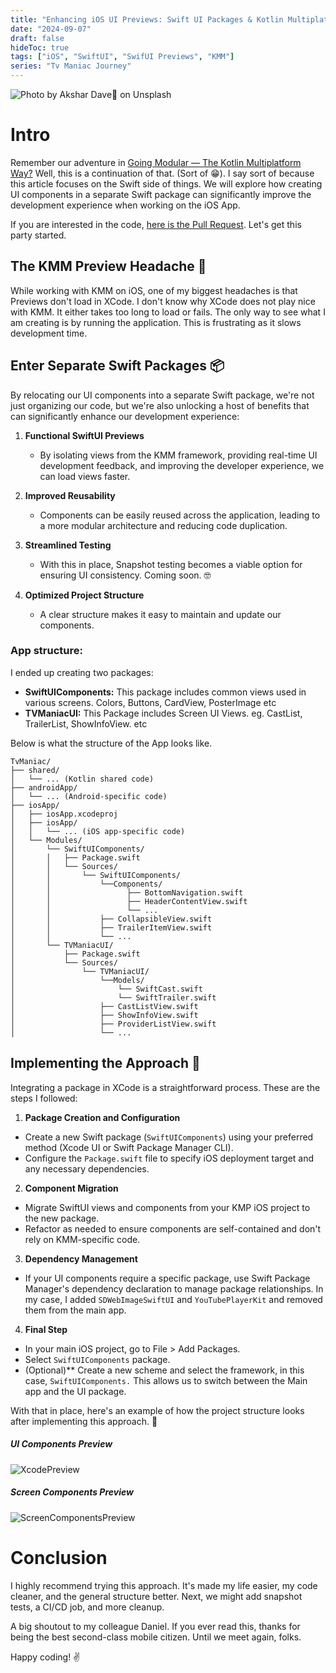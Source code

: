 ```yaml
---
title: "Enhancing iOS UI Previews: Swift UI Packages & Kotlin Multiplatform Mobile"
date: "2024-09-07"
draft: false
hideToc: true
tags: ["iOS", "SwiftUI", "SwifUI Previews", "KMM"]
series: "Tv Maniac Journey"
---
```


![Photo by Akshar Dave🌻 on Unsplash](https://miro.medium.com/v2/resize:fit:828/format:webp/0*nTjNIEs0mpZrydPw)

# Intro

Remember our adventure in [Going Modular — The Kotlin Multiplatform Way?](https://thomaskioko.me/posts/going_modular_the_kotlin_multiplatform_way/) Well, this is a continuation of that. (Sort of 😁). I say sort of because this article focuses on the Swift side of things. We will explore how creating UI components in a separate Swift package can significantly improve the development experience when working on the iOS App.

If you are interested in the code, [here is the Pull Request](https://github.com/thomaskioko/tv-maniac/pull/286). Let's get this party started.

## The KMM Preview Headache 🤕

While working with KMM on iOS, one of my biggest headaches is that Previews don't load in XCode. I don't know why XCode does not play nice with KMM. It either takes too long to load or fails. The only way to see what I am creating is by running the application. This is frustrating as it slows development time.


## Enter Separate Swift Packages 📦
By relocating our UI components into a separate Swift package, we're not just organizing our code, but we're also unlocking a host of benefits that can significantly enhance our development experience:

1. **Functional SwiftUI Previews**
    - By isolating views from the KMM framework, providing real-time UI development feedback, and improving the developer experience, we can load views faster.

2. **Improved Reusability**

    - Components can be easily reused across the application, leading to a more modular architecture and reducing code duplication.


3. **Streamlined Testing**

    - With this in place, Snapshot testing becomes a viable option for ensuring UI consistency. Coming soon. 🤓


4. **Optimized Project Structure**

    - A clear structure makes it easy to maintain and update our components.


### App structure:

I ended up creating two packages:

- **SwiftUIComponents:** This package includes common views used in various screens. Colors, Buttons, CardView, PosterImage etc
- **TVManiacUI:** This Package includes Screen UI Views. eg. CastList, TrailerList, ShowInfoView. etc

Below is what the structure of the App looks like.

```
TvManiac/
├── shared/
│   └── ... (Kotlin shared code)
├── androidApp/
│   └── ... (Android-specific code)
├── iosApp/
│   ├── iosApp.xcodeproj
│   ├── iosApp/
│   │   └── ... (iOS app-specific code)
│   └── Modules/
│       └── SwiftUIComponents/
│       │   ├── Package.swift
│       │   └── Sources/
│       │       └── SwiftUIComponents/
│       │           └──Components/
│       │                 ├── BottomNavigation.swift
│       │                 ├── HeaderContentView.swift
│       │                 └── ...
│       │           ├── CollapsibleView.swift
│       │           ├── TrailerItemView.swift
│       │           └── ...
│       └── TVManiacUI/
│           ├── Package.swift
│           └── Sources/
│               └── TVManiacUI/
│                   └──Models/
│                       └── SwiftCast.swift
│                       └── SwiftTrailer.swift
│                   ├── CastListView.swift
│                   ├── ShowInfoView.swift
│                   ├── ProviderListView.swift
│                   └── ...
```


## Implementing the Approach 🚧
Integrating a package in XCode is a straightforward process. These are the steps I followed: 

1. **Package Creation and Configuration**

- Create a new Swift package (`SwiftUIComponents`) using your preferred method (Xcode UI or Swift Package Manager CLI).
- Configure the `Package.swift` file to specify iOS deployment target and any necessary dependencies.


2. **Component Migration**

- Migrate SwiftUI views and components from your KMP iOS project to the new package.
- Refactor as needed to ensure components are self-contained and don't rely on KMM-specific code.


3. **Dependency Management**

- If your UI components require a specific package, use Swift Package Manager's dependency declaration to manage package relationships. In my case, I added `SDWebImageSwiftUI` and `YouTubePlayerKit` and removed them from the main app.


4. **Final Step**

- In your main iOS project, go to File > Add Packages.
- Select `SwiftUIComponents` package.
- (Optional)** Create a new scheme and select the framework, in this case, `SwiftUIComponents.` This allows us to switch between the Main app and the UI package.

With that in place, here's an example of how the project structure looks after implementing this approach. 🥳

##### UI Components Preview
![XcodePreview](https://github.com/user-attachments/assets/ddd1e486-40da-4bb0-b5e3-14cc7061b916)

##### Screen Components Preview
![ScreenComponentsPreview](https://github.com/user-attachments/assets/fa546cc4-e563-4a7b-b734-af1a39d6cc1d)

# Conclusion
I highly recommend trying this approach. It's made my life easier, my code cleaner, and the general structure better. Next, we might add snapshot tests, a CI/CD job, and more cleanup. 

A big shoutout to my colleague Daniel. If you ever read this, thanks for being the best second-class mobile citizen. Until we meet again, folks.

Happy coding! ✌️